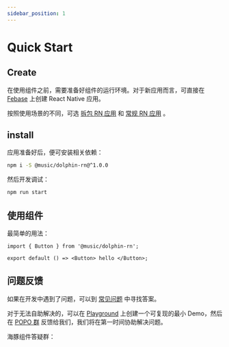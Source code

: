 ```yaml
---
sidebar_position: 1
---
```


# Quick Start

## Create  

在使用组件之前，需要准备好组件的运行环境。对于新应用而言，可直接在 [Febase](https://febase.netease.com/?tenantId=1) 上创建 React Native 应用。

按照使用场景的不同，可选 [拆包 RN 应用](https://febase-doc.st.netease.com/docs/app-rn/rn-multi) 和 [常规 RN 应用](https://febase-doc.st.netease.com/docs/app-rn/rn) 。

<RawImg style={{width:800}} src="https://p5.music.126.net/obj/wonDlsKUwrLClGjCm8Kx/17558616227/c48b/35f0/a8fe/3d4e17fb94e757c36007d0713c02cc4a.png"/>

## install

应用准备好后，便可安装相关依赖：

```sh
npm i -S @music/dolphin-rn@^1.0.0
```

然后开发调试：

```sh
npm run start
```

## 使用组件

最简单的用法：

```tsx
import { Button } from '@music/dolphin-rn';

export default () => <Button> hello </Button>;
```

## 问题反馈

如果在开发中遇到了问题，可以到 [常见问题](https://haitun.netease.com/app/5/doc/413/540) 中寻找答案。

对于无法自助解决的，可以在 [Playground](https://playground.ft.netease.com/) 上创建一个可复现的最小 Demo，然后在 [POPO 群](https://popo.netease.com/static/html/open_popo.html?ssid=2482126&sstp=1) 反馈给我们，我们将在第一时间协助解决问题。

海豚组件答疑群：

<RawImg style={{width:300}} src="https://p6.music.126.net/obj/wonDlsKUwrLClGjCm8Kx/17557920054/91ce/f547/6224/d07de5f7263a608bd1d314046872ba91.png"/>
